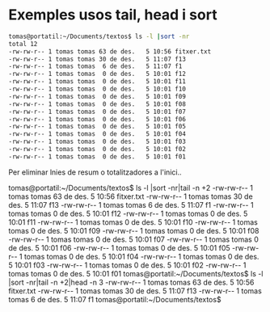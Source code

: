 # Exemples usos tail, head i sort
```bash
tomas@portatil:~/Documents/textos$ ls -l |sort -nr
total 12
-rw-rw-r-- 1 tomas tomas 63 de des.   5 10:56 fitxer.txt
-rw-rw-r-- 1 tomas tomas 30 de des.   5 11:07 f13
-rw-rw-r-- 1 tomas tomas  6 de des.   5 11:07 f1
-rw-rw-r-- 1 tomas tomas  0 de des.   5 10:01 f12
-rw-rw-r-- 1 tomas tomas  0 de des.   5 10:01 f11
-rw-rw-r-- 1 tomas tomas  0 de des.   5 10:01 f10
-rw-rw-r-- 1 tomas tomas  0 de des.   5 10:01 f09
-rw-rw-r-- 1 tomas tomas  0 de des.   5 10:01 f08
-rw-rw-r-- 1 tomas tomas  0 de des.   5 10:01 f07
-rw-rw-r-- 1 tomas tomas  0 de des.   5 10:01 f06
-rw-rw-r-- 1 tomas tomas  0 de des.   5 10:01 f05
-rw-rw-r-- 1 tomas tomas  0 de des.   5 10:01 f04
-rw-rw-r-- 1 tomas tomas  0 de des.   5 10:01 f03
-rw-rw-r-- 1 tomas tomas  0 de des.   5 10:01 f02
-rw-rw-r-- 1 tomas tomas  0 de des.   5 10:01 f01
```
Per eliminar lnies de resum o totalitzadores a l'inici..

tomas@portatil:~/Documents/textos$ ls -l |sort -nr|tail -n +2
-rw-rw-r-- 1 tomas tomas 63 de des.   5 10:56 fitxer.txt
-rw-rw-r-- 1 tomas tomas 30 de des.   5 11:07 f13
-rw-rw-r-- 1 tomas tomas  6 de des.   5 11:07 f1
-rw-rw-r-- 1 tomas tomas  0 de des.   5 10:01 f12
-rw-rw-r-- 1 tomas tomas  0 de des.   5 10:01 f11
-rw-rw-r-- 1 tomas tomas  0 de des.   5 10:01 f10
-rw-rw-r-- 1 tomas tomas  0 de des.   5 10:01 f09
-rw-rw-r-- 1 tomas tomas  0 de des.   5 10:01 f08
-rw-rw-r-- 1 tomas tomas  0 de des.   5 10:01 f07
-rw-rw-r-- 1 tomas tomas  0 de des.   5 10:01 f06
-rw-rw-r-- 1 tomas tomas  0 de des.   5 10:01 f05
-rw-rw-r-- 1 tomas tomas  0 de des.   5 10:01 f04
-rw-rw-r-- 1 tomas tomas  0 de des.   5 10:01 f03
-rw-rw-r-- 1 tomas tomas  0 de des.   5 10:01 f02
-rw-rw-r-- 1 tomas tomas  0 de des.   5 10:01 f01
tomas@portatil:~/Documents/textos$ ls -l |sort -nr|tail -n +2|head -n 3
-rw-rw-r-- 1 tomas tomas 63 de des.   5 10:56 fitxer.txt
-rw-rw-r-- 1 tomas tomas 30 de des.   5 11:07 f13
-rw-rw-r-- 1 tomas tomas  6 de des.   5 11:07 f1
tomas@portatil:~/Documents/textos$ 
